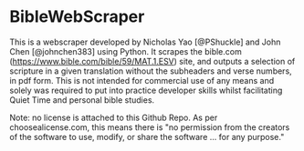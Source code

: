 # BibleWebScraper

This is a webscraper developed by Nicholas Yao [@PShuckle] and John Chen [@johnchen383] using Python. It scrapes the bible.com (https://www.bible.com/bible/59/MAT.1.ESV) site, and outputs a selection of scripture in a given translation without the subheaders and verse numbers, in pdf form. This is not intended for commercial use of any means and solely was required to put into practice developer skills whilst facilitating Quiet Time and personal bible studies.

Note: no license is attached to this Github Repo. As per choosealicense.com, this means there is "no permission from the creators of the software to use, modify, or share the software ... for any purpose."
